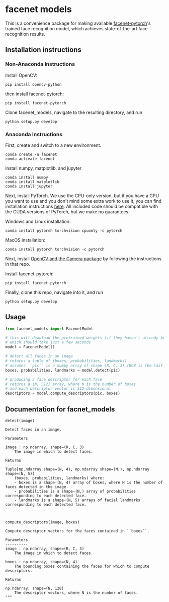 # facenet models

This is a convenience package for making available [facenet-pytorch](https://github.com/timesler/facenet-pytorch)'s trained face recognition model, which achieves state-of-the-art face recognition results.

## Installation instructions 

### Non-Anaconda Instructions

Install OpenCV:

```
pip install opencv-python
```

then install facenet-pytorch:

```
pip install facenet-pytorch
```

Clone facenet_models, navigate to the resulting directory, and run

```
python setup.py develop
```

### Anaconda Instructions

First, create and switch to a new environment.

```
conda create -n facenet
conda activate facenet
```

Install numpy, matplotlib, and jupyter

```
conda install numpy
conda install matplotlib
conda install jupyter
```

Next, install PyTorch. 
We use the CPU-only version, but if you have a GPU you want to use and you don't mind some extra work to use it, you can find installation instructions [here](https://pytorch.org).
All included code should be compatible with the CUDA versions of PyTorch, but we make no guarantees.

Windows and Linux installation:
```
conda install pytorch torchvision cpuonly -c pytorch
```

MacOS installation:
```
conda install pytorch torchvision -c pytorch
```

Next, install [OpenCV and the Camera package](https://github.com/cogworksbwsi/camera) by following the instructions in that repo.

Install facenet-pytorch:
```
pip install facenet-pytorch
```

Finally, clone this repo, navigate into it, and run
```
python setup.py develop
```

## Usage

``` python
from facenet_models import FacenetModel

# this will download the pretrained weights (if they haven't already been fetched)
# which should take just a few seconds
model = FacenetModel()

# detect all faces in an image
# returns a tuple of (boxes, probabilities, landmarks)
# assumes ``pic`` is a numpy array of shape (R, C, 3) (RGB is the last dimension)
boxes, probabilities, landmarks = model.detect(pic)

# producing a face descriptor for each face
# returns a (N, 512) array, where N is the number of boxes
# and each descriptor vector is 512-dimensional
descriptors = model.compute_descriptors(pic, boxes)
```

## Documentation for facnet_models

```
detect(image)

Detect faces in an image.

Parameters
----------
image : np.ndarray, shape=(R, C, 3)
    The image in which to detect faces.

Returns
-------
Tuple[np.ndarray shape=(N, 4), np.ndarray shape=(N,), np.ndarray shape=(N, 5)]
    (boxes, probabilities, landmarks) where:
    - boxes is a shape-(N, 4) array of boxes, where N is the number of faces detected in the image.
    - probabilities is a shape-(N,) array of probabilities corresponding to each detected face.
    - landmarks is a shape-(N, 5) arrays of facial landmarks corresponding to each detected face.



compute_descriptors(image, boxes)

Compute descriptor vectors for the faces contained in ``boxes``.

Parameters
----------
image : np.ndarray, shape=(R, C, 3)
    The image in which to detect faces.

boxes : np.ndarray, shape=(N, 4)
    The bounding boxes containing the faces for which to compute descriptors.

Returns
-------
np.ndarray, shape=(N, 128)
    The descriptor vectors, where N is the number of faces.
"""
```

